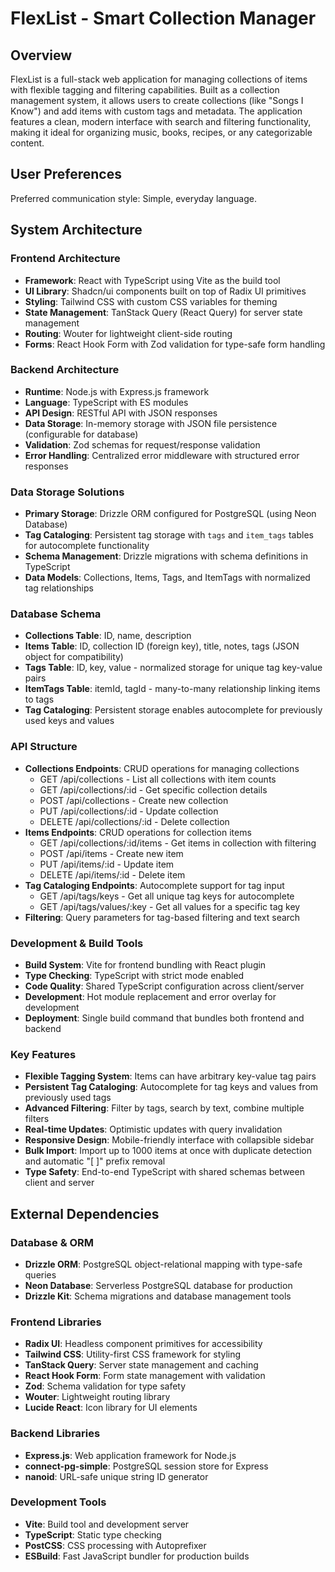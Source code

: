 # FlexList - Smart Collection Manager

## Overview

FlexList is a full-stack web application for managing collections of items with flexible tagging and filtering capabilities. Built as a collection management system, it allows users to create collections (like "Songs I Know") and add items with custom tags and metadata. The application features a clean, modern interface with search and filtering functionality, making it ideal for organizing music, books, recipes, or any categorizable content.

## User Preferences

Preferred communication style: Simple, everyday language.

## System Architecture

### Frontend Architecture
- **Framework**: React with TypeScript using Vite as the build tool
- **UI Library**: Shadcn/ui components built on top of Radix UI primitives
- **Styling**: Tailwind CSS with custom CSS variables for theming
- **State Management**: TanStack Query (React Query) for server state management
- **Routing**: Wouter for lightweight client-side routing
- **Forms**: React Hook Form with Zod validation for type-safe form handling

### Backend Architecture
- **Runtime**: Node.js with Express.js framework
- **Language**: TypeScript with ES modules
- **API Design**: RESTful API with JSON responses
- **Data Storage**: In-memory storage with JSON file persistence (configurable for database)
- **Validation**: Zod schemas for request/response validation
- **Error Handling**: Centralized error middleware with structured error responses

### Data Storage Solutions
- **Primary Storage**: Drizzle ORM configured for PostgreSQL (using Neon Database)
- **Tag Cataloging**: Persistent tag storage with `tags` and `item_tags` tables for autocomplete functionality
- **Schema Management**: Drizzle migrations with schema definitions in TypeScript
- **Data Models**: Collections, Items, Tags, and ItemTags with normalized tag relationships

### Database Schema
- **Collections Table**: ID, name, description
- **Items Table**: ID, collection ID (foreign key), title, notes, tags (JSON object for compatibility)
- **Tags Table**: ID, key, value - normalized storage for unique tag key-value pairs
- **ItemTags Table**: itemId, tagId - many-to-many relationship linking items to tags
- **Tag Cataloging**: Persistent storage enables autocomplete for previously used keys and values

### API Structure
- **Collections Endpoints**: CRUD operations for managing collections
  - GET /api/collections - List all collections with item counts
  - GET /api/collections/:id - Get specific collection details
  - POST /api/collections - Create new collection
  - PUT /api/collections/:id - Update collection
  - DELETE /api/collections/:id - Delete collection
- **Items Endpoints**: CRUD operations for collection items
  - GET /api/collections/:id/items - Get items in collection with filtering
  - POST /api/items - Create new item
  - PUT /api/items/:id - Update item
  - DELETE /api/items/:id - Delete item
- **Tag Cataloging Endpoints**: Autocomplete support for tag input
  - GET /api/tags/keys - Get all unique tag keys for autocomplete
  - GET /api/tags/values/:key - Get all values for a specific tag key
- **Filtering**: Query parameters for tag-based filtering and text search

### Development & Build Tools
- **Build System**: Vite for frontend bundling with React plugin
- **Type Checking**: TypeScript with strict mode enabled
- **Code Quality**: Shared TypeScript configuration across client/server
- **Development**: Hot module replacement and error overlay for development
- **Deployment**: Single build command that bundles both frontend and backend

### Key Features
- **Flexible Tagging System**: Items can have arbitrary key-value tag pairs
- **Persistent Tag Cataloging**: Autocomplete for tag keys and values from previously used tags
- **Advanced Filtering**: Filter by tags, search by text, combine multiple filters
- **Real-time Updates**: Optimistic updates with query invalidation
- **Responsive Design**: Mobile-friendly interface with collapsible sidebar
- **Bulk Import**: Import up to 1000 items at once with duplicate detection and automatic "[  ]" prefix removal
- **Type Safety**: End-to-end TypeScript with shared schemas between client and server

## External Dependencies

### Database & ORM
- **Drizzle ORM**: PostgreSQL object-relational mapping with type-safe queries
- **Neon Database**: Serverless PostgreSQL database for production
- **Drizzle Kit**: Schema migrations and database management tools

### Frontend Libraries
- **Radix UI**: Headless component primitives for accessibility
- **Tailwind CSS**: Utility-first CSS framework for styling
- **TanStack Query**: Server state management and caching
- **React Hook Form**: Form state management with validation
- **Zod**: Schema validation for type safety
- **Wouter**: Lightweight routing library
- **Lucide React**: Icon library for UI elements

### Backend Libraries
- **Express.js**: Web application framework for Node.js
- **connect-pg-simple**: PostgreSQL session store for Express
- **nanoid**: URL-safe unique string ID generator

### Development Tools
- **Vite**: Build tool and development server
- **TypeScript**: Static type checking
- **PostCSS**: CSS processing with Autoprefixer
- **ESBuild**: Fast JavaScript bundler for production builds